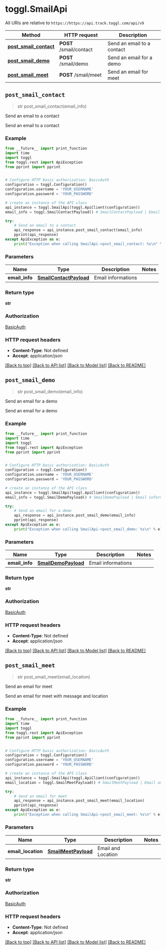 # toggl.SmailApi

All URIs are relative to `https://https://api.track.toggl.com/api/v9`

Method | HTTP request | Description
------------- | ------------- | -------------
[**post_smail_contact**](SmailApi.md#post_smail_contact) | **POST** /smail/contact | Send an email to a contact
[**post_smail_demo**](SmailApi.md#post_smail_demo) | **POST** /smail/demo | Send an email for a demo
[**post_smail_meet**](SmailApi.md#post_smail_meet) | **POST** /smail/meet | Send an email for meet


## `post_smail_contact`
> str post_smail_contact(email_info)

Send an email to a contact

Send an email to a contact

### Example

```python
from __future__ import print_function
import time
import toggl
from toggl.rest import ApiException
from pprint import pprint


# Configure HTTP basic authorization: BasicAuth
configuration = toggl.Configuration()
configuration.username = 'YOUR_USERNAME'
configuration.password = 'YOUR_PASSWORD'

# create an instance of the API class
api_instance = toggl.SmailApi(toggl.ApiClient(configuration))
email_info = toggl.SmailContactPayload() # SmailContactPayload | Email informations

try:
    # Send an email to a contact
    api_response = api_instance.post_smail_contact(email_info)
    pprint(api_response)
except ApiException as e:
    print("Exception when calling SmailApi->post_smail_contact: %s\n" % e)
```

### Parameters


Name | Type | Description  | Notes
------------- | ------------- | ------------- | -------------
 **email_info** | [**SmailContactPayload**](SmailContactPayload.md)| Email informations | 

### Return type

**str**

### Authorization

[BasicAuth](../README.md#BasicAuth)

### HTTP request headers

 - **Content-Type**: Not defined
 - **Accept**: application/json

[[Back to top]](#) [[Back to API list]](../README.md#documentation-for-api-endpoints) [[Back to Model list]](../README.md#documentation-for-models) [[Back to README]](../README.md)

## `post_smail_demo`
> str post_smail_demo(email_info)

Send an email for a demo

Send an email for a demo

### Example

```python
from __future__ import print_function
import time
import toggl
from toggl.rest import ApiException
from pprint import pprint


# Configure HTTP basic authorization: BasicAuth
configuration = toggl.Configuration()
configuration.username = 'YOUR_USERNAME'
configuration.password = 'YOUR_PASSWORD'

# create an instance of the API class
api_instance = toggl.SmailApi(toggl.ApiClient(configuration))
email_info = toggl.SmailDemoPayload() # SmailDemoPayload | Email informations

try:
    # Send an email for a demo
    api_response = api_instance.post_smail_demo(email_info)
    pprint(api_response)
except ApiException as e:
    print("Exception when calling SmailApi->post_smail_demo: %s\n" % e)
```

### Parameters


Name | Type | Description  | Notes
------------- | ------------- | ------------- | -------------
 **email_info** | [**SmailDemoPayload**](SmailDemoPayload.md)| Email informations | 

### Return type

**str**

### Authorization

[BasicAuth](../README.md#BasicAuth)

### HTTP request headers

 - **Content-Type**: Not defined
 - **Accept**: application/json

[[Back to top]](#) [[Back to API list]](../README.md#documentation-for-api-endpoints) [[Back to Model list]](../README.md#documentation-for-models) [[Back to README]](../README.md)

## `post_smail_meet`
> str post_smail_meet(email_location)

Send an email for meet

Send an email for meet with message and location

### Example

```python
from __future__ import print_function
import time
import toggl
from toggl.rest import ApiException
from pprint import pprint


# Configure HTTP basic authorization: BasicAuth
configuration = toggl.Configuration()
configuration.username = 'YOUR_USERNAME'
configuration.password = 'YOUR_PASSWORD'

# create an instance of the API class
api_instance = toggl.SmailApi(toggl.ApiClient(configuration))
email_location = toggl.SmailMeetPayload() # SmailMeetPayload | Email and Location

try:
    # Send an email for meet
    api_response = api_instance.post_smail_meet(email_location)
    pprint(api_response)
except ApiException as e:
    print("Exception when calling SmailApi->post_smail_meet: %s\n" % e)
```

### Parameters


Name | Type | Description  | Notes
------------- | ------------- | ------------- | -------------
 **email_location** | [**SmailMeetPayload**](SmailMeetPayload.md)| Email and Location | 

### Return type

**str**

### Authorization

[BasicAuth](../README.md#BasicAuth)

### HTTP request headers

 - **Content-Type**: Not defined
 - **Accept**: application/json

[[Back to top]](#) [[Back to API list]](../README.md#documentation-for-api-endpoints) [[Back to Model list]](../README.md#documentation-for-models) [[Back to README]](../README.md)

